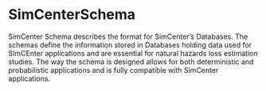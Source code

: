 # SimCenterSchema

SimCenter Schema describes the format for SimCenter’s Databases. The schemas define the information stored in Databases holding data used for SImCEnter applications and are essential for natural hazards loss estimation studies. The way the schema is designed allows for both deterministic and probabilistic applications and is fully compatible with SimCenter applications.

